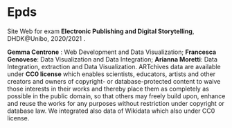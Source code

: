 # Epds
Site Web for exam  **Electronic Publishing and Digital Storytelling**, DHDK@Unibo, 2020/2021 .





**Gemma Centrone** : Web Development and Data Visualization;
**Francesca Genovese**: Data Visualization and Data Integration;
**Arianna Moretti**: Data Integration, extraction and Data Visualization. 
ARTchives data are available under **CC0 license** which enables scientists, educators, artists and other creators and owners of copyright- or database-protected content to waive those interests in their works and thereby place them as completely as possible in the public domain, so that others may freely build upon, enhance and reuse the works for any purposes without restriction under copyright or database law.
We integrated also data of Wikidata which also under CC0 license. 
